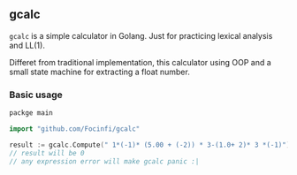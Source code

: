 ## gcalc

`gcalc` is a simple calculator in Golang. 
Just for practicing lexical analysis and LL(1).

Differet from traditional implementation, this calculator using OOP and a small state machine for extracting a float number.

### Basic usage

```go
packge main

import "github.com/Focinfi/gcalc"

result := gcalc.Compute(" 1*(-1)* (5.00 + (-2)) * 3-(1.0+ 2)* 3 *(-1)")
// result will be 0
// any expression error will make gcalc panic :|
```

